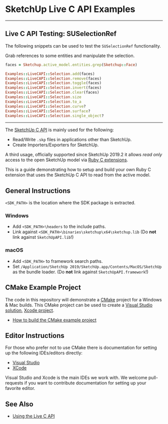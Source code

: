 # SketchUp Live C API Examples

--------------------------------------------------------------------------------

## Live C API Testing: SUSelectionRef

The following snippets can be used to test the `SUSelectionRef` functionality.

Grab references to some entities and manipulate the selection.

```ruby
faces = Sketchup.active_model.entities.grep(Sketchup::Face)

Examples::LiveCAPI::Selection.add(faces)
Examples::LiveCAPI::Selection.remove(faces)
Examples::LiveCAPI::Selection.toggle(faces)
Examples::LiveCAPI::Selection.invert(faces)
Examples::LiveCAPI::Selection.clear(faces)
Examples::LiveCAPI::Selection.size
Examples::LiveCAPI::Selection.to_a
Examples::LiveCAPI::Selection.curve?
Examples::LiveCAPI::Selection.surface?
Examples::LiveCAPI::Selection.single_object?
```

--------------------------------------------------------------------------------

The [SketchUp C API](https://extensions.sketchup.com/sketchup-sdk) is mainly used for the following:

* Read/Write `.skp` files in applications other than SketchUp.
* Create Importers/Exporters for SketchUp.

A third usage, officially supported since SketchUp 2019.2 it allows _read only_ access to the open SketchUp model via [Ruby C extensions](https://github.com/SketchUp/ruby-c-extension-examples).

This is a guide demonstrating how to setup and build your own Ruby C extension that uses the SketchUp C API to read from the active model.

## General Instructions

`<SDK_PATH>` is the location where the SDK package is extracted.

### Windows

* Add `<SDK_PATH>\headers` to the include paths.
* Link against `<SDK_PATH>\binaries\sketchup\x64\sketchup.lib` (Do **not** link against `SketchUpAPI.lib`!)

### macOS

* Add `<SDK_PATH>` to framework search paths.
* Set `/Application/SketchUp 2019/SketchUp.app/Contents/MacOS/SketchUp` as the bundle loader. (Do **not** link against `SketchUpAPI.framework`!)

## CMake Example Project

The code in this repository will demonstrate a [CMake](https://cmake.org/) project for a Windows & Mac builds. This CMake project can be used to create a [Visual Studio solution](https://visualstudio.microsoft.com/), [Xcode project](https://developer.apple.com/xcode/).

* [How to build the CMake example project](docs/cmake.md)

## Editor Instructions


For those who prefer not to use CMake there is documentation for setting up the following IDEs/editors directly:

* [Visual Studio](docs/visual-studio.md)
* [XCode](docs/xcode.md)

Visual Studio and Xcode is the main IDEs we work with. We welcome pull-requests if you want to contribute documentation for setting up your favorite editor.

## See Also

* [Using the Live C API](docs/using-live-c-api.md)
